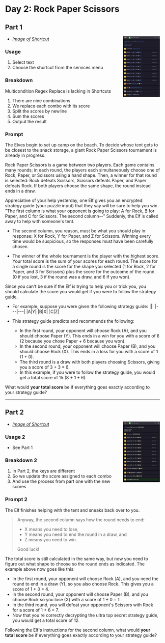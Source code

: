 <!-- markdownlint-disable MD033 -->
# Day 2: Rock Paper Scissors

## Part 1

- *[Image of Shortcut][p1]* [<img src="./part1.png?raw=true?v_DATE" width=25% align=right alt="A screenshot of the macOS Shortcut App, showing the steps described below in the breakdown section.">][p1]

[p1]: ./part1.png

### Usage

1. Select text
2. Choose the shortcut from the services menu

### Breakdown

Multicondition Regex Replace is lacking in Shortcuts

1. There are nine combinations
2. We replace each combo with its score
3. Split the scores by newline
4. Sum the scores
5. Output the result

### Prompt

The Elves begin to set up camp on the beach. To decide whose tent gets to be closest to the snack storage, a giant Rock Paper Scissors tournament is already in progress.

Rock Paper Scissors is a game between two players. Each game contains many rounds; in each round, the players each simultaneously choose one of Rock, Paper, or Scissors using a hand shape. Then, a winner for that round is selected: Rock defeats Scissors, Scissors defeats Paper, and Paper defeats Rock. If both players choose the same shape, the round instead ends in a draw.

Appreciative of your help yesterday, one Elf gives you an encrypted strategy guide (your puzzle input) that they say will be sure to help you win. "The first column is what your opponent is going to play: A for Rock, B for Paper, and C for Scissors. The second column--" Suddenly, the Elf is called away to help with someone's tent.

- The second column, you reason, must be what you should play in response: X for Rock, Y for Paper, and Z for Scissors. Winning every time would be suspicious, so the responses must have been carefully chosen.

- The winner of the whole tournament is the player with the highest score. Your total score is the sum of your scores for each round. The score for a single round is the score for the shape you selected (1 for Rock, 2 for Paper, and 3 for Scissors) plus the score for the outcome of the round (0 if you lost, 3 if the round was a draw, and 6 if you won).

Since you can't be sure if the Elf is trying to help you or trick you, you should calculate the score you would get if you were to follow the strategy guide.

- For example, suppose you were given the following strategy guide:
   |||
   |---|---|
   |A|Y|
   |B|X|
   |C|Z|

- This strategy guide predicts and recommends the following:
  + In the first round, your opponent will choose Rock (A), and you should choose Paper (Y). This ends in a win for you with a score of 8 (2 because you chose Paper + 6 because you won).
  + In the second round, your opponent will choose Paper (B), and you should choose Rock (X). This ends in a loss for you with a score of 1 (1 + 0).
  + The third round is a draw with both players choosing Scissors, giving you a score of 3 + 3 = 6.
  + In this example, if you were to follow the strategy guide, you would get a total score of 15 (8 + 1 + 6).

What would **your total score** be if everything goes exactly according to your strategy guide?

---

## Part 2

- *[Image of Shortcut][p2]* [<img src="./part2.png?raw=true?v_DATE" width=25% align=right alt="A screenshot of the macOS Shortcut App, showing a breakdown of the described steps.">][p2]

[p2]: ./part2.png

### Usage 2

- See Part 1

### Breakdown 2

1. In Part 2, the keys are different
2. So we update the score assigned to each combo
3. And use the process from part one with the new scores

### Prompt 2

The Elf finishes helping with the tent and sneaks back over to you.
> Anyway, the second column says how the round needs to end:
>
> - X means you need to lose,
> - Y means you need to end the round in a draw, and
> - Z means you need to win.
>
> Good luck!

The total score is still calculated in the same way, but now you need to figure out what shape to choose so the round ends as indicated. The example above now goes like this:

- In the first round, your opponent will choose Rock (A), and you need the round to end in a draw (Y), so you also choose Rock. This gives you a score of 1 + 3 = 4.
- In the second round, your opponent will choose Paper (B), and you choose Rock so you lose (X) with a score of 1 + 0 = 1.
- In the third round, you will defeat your opponent's Scissors with Rock for a score of 1 + 6 = 7.
- Now that you're correctly decrypting the ultra top secret strategy guide, you would get a total score of 12.

Following the Elf's instructions for the second column, what would **your total score** be if everything goes exactly according to your strategy guide?

